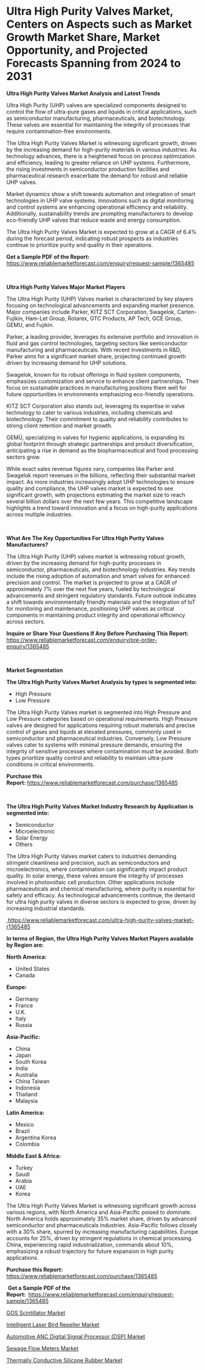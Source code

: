 <p><h1>Ultra High Purity Valves Market, Centers on Aspects such as Market Growth Market Share, Market Opportunity, and Projected Forecasts Spanning from 2024 to 2031</h1></p><p><strong>Ultra High Purity Valves Market Analysis and Latest Trends</strong></p>
<p><p>Ultra High Purity (UHP) valves are specialized components designed to control the flow of ultra-pure gases and liquids in critical applications, such as semiconductor manufacturing, pharmaceuticals, and biotechnology. These valves are essential for maintaining the integrity of processes that require contamination-free environments.</p><p>The Ultra High Purity Valves Market is witnessing significant growth, driven by the increasing demand for high-purity materials in various industries. As technology advances, there is a heightened focus on process optimization and efficiency, leading to greater reliance on UHP systems. Furthermore, the rising investments in semiconductor production facilities and pharmaceutical research exacerbate the demand for robust and reliable UHP valves.</p><p>Market dynamics show a shift towards automation and integration of smart technologies in UHP valve systems. Innovations such as digital monitoring and control systems are enhancing operational efficiency and reliability. Additionally, sustainability trends are prompting manufacturers to develop eco-friendly UHP valves that reduce waste and energy consumption. </p><p>The Ultra High Purity Valves Market is expected to grow at a CAGR of 6.4% during the forecast period, indicating robust prospects as industries continue to prioritize purity and quality in their operations.</p></p>
<p><strong>Get a Sample PDF of the Report:&nbsp;</strong> <a href="https://www.reliablemarketforecast.com/enquiry/request-sample/1365485?utm_campaign=1108&utm_medium=2&utm_source=Github&utm_content=ia&utm_term=06122024&utm_id=ultra-high-purity-valves">https://www.reliablemarketforecast.com/enquiry/request-sample/1365485</a></p>
<p>&nbsp;</p>
<p><strong>Ultra High Purity Valves Major Market Players</strong></p>
<p><p>The Ultra High Purity (UHP) Valves market is characterized by key players focusing on technological advancements and expanding market presence. Major companies include Parker, KITZ SCT Corporation, Swagelok, Carten-Fujikin, Ham-Let Group, Rotarex, GTC Products, AP Tech, GCE Group, GEMU, and Fujikin.</p><p>Parker, a leading provider, leverages its extensive portfolio and innovation in fluid and gas control technologies, targeting sectors like semiconductor manufacturing and pharmaceuticals. With recent investments in R&D, Parker aims for a significant market share, projecting continued growth driven by increasing demand for UHP solutions.</p><p>Swagelok, known for its robust offerings in fluid system components, emphasizes customization and service to enhance client partnerships. Their focus on sustainable practices in manufacturing positions them well for future opportunities in environments emphasizing eco-friendly operations.</p><p>KITZ SCT Corporation also stands out, leveraging its expertise in valve technology to cater to various industries, including chemicals and biotechnology. Their commitment to quality and reliability contributes to strong client retention and market growth.</p><p>GEMÜ, specializing in valves for hygienic applications, is expanding its global footprint through strategic partnerships and product diversification, anticipating a rise in demand as the biopharmaceutical and food processing sectors grow.</p><p>While exact sales revenue figures vary, companies like Parker and Swagelok report revenues in the billions, reflecting their substantial market impact. As more industries increasingly adopt UHP technologies to ensure quality and compliance, the UHP valves market is expected to see significant growth, with projections estimating the market size to reach several billion dollars over the next few years. This competitive landscape highlights a trend toward innovation and a focus on high-purity applications across multiple industries.</p></p>
<p>&nbsp;</p>
<p><strong>What Are The Key Opportunities For Ultra High Purity Valves Manufacturers?</strong></p>
<p><p>The Ultra High Purity (UHP) valves market is witnessing robust growth, driven by the increasing demand for high-purity processes in semiconductor, pharmaceuticals, and biotechnology industries. Key trends include the rising adoption of automation and smart valves for enhanced precision and control. The market is projected to grow at a CAGR of approximately 7% over the next five years, fueled by technological advancements and stringent regulatory standards. Future outlook indicates a shift towards environmentally friendly materials and the integration of IoT for monitoring and maintenance, positioning UHP valves as critical components in maintaining product integrity and operational efficiency across sectors.</p></p>
<p><strong>Inquire or Share Your Questions If Any Before Purchasing This Report:</strong> <a href="https://www.reliablemarketforecast.com/enquiry/pre-order-enquiry/1365485?utm_campaign=1108&utm_medium=2&utm_source=Github&utm_content=ia&utm_term=06122024&utm_id=ultra-high-purity-valves">https://www.reliablemarketforecast.com/enquiry/pre-order-enquiry/1365485</a></p>
<p>&nbsp;</p>
<p><strong>Market Segmentation</strong></p>
<p><strong>The Ultra High Purity Valves Market Analysis by types is segmented into:</strong></p>
<p><ul><li>High Pressure</li><li>Low Pressure</li></ul></p>
<p><p>The Ultra High Purity Valves market is segmented into High Pressure and Low Pressure categories based on operational requirements. High Pressure valves are designed for applications requiring robust materials and precise control of gases and liquids at elevated pressures, commonly used in semiconductor and pharmaceutical industries. Conversely, Low Pressure valves cater to systems with minimal pressure demands, ensuring the integrity of sensitive processes where contamination must be avoided. Both types prioritize quality control and reliability to maintain ultra-pure conditions in critical environments.</p></p>
<p><strong>Purchase this Report:&nbsp;</strong><a href="https://www.reliablemarketforecast.com/purchase/1365485?utm_campaign=1108&utm_medium=2&utm_source=Github&utm_content=ia&utm_term=06122024&utm_id=ultra-high-purity-valves">https://www.reliablemarketforecast.com/purchase/1365485</a></p>
<p>&nbsp;</p>
<p><strong>The Ultra High Purity Valves Market Industry Research by Application is segmented into:</strong></p>
<p><ul><li>Semiconductor</li><li>Microelectronic</li><li>Solar Energy</li><li>Others</li></ul></p>
<p><p>The Ultra High Purity Valves market caters to industries demanding stringent cleanliness and precision, such as semiconductors and microelectronics, where contamination can significantly impact product quality. In solar energy, these valves ensure the integrity of processes involved in photovoltaic cell production. Other applications include pharmaceuticals and chemical manufacturing, where purity is essential for safety and efficacy. As technological advancements continue, the demand for ultra high purity valves in diverse sectors is expected to grow, driven by increasing industrial standards.</p></p>
<p><a href="https://www.reliablemarketforecast.com/ultra-high-purity-valves-market-r1365485?utm_campaign=1108&utm_medium=2&utm_source=Github&utm_content=ia&utm_term=06122024&utm_id=ultra-high-purity-valves">&nbsp;https://www.reliablemarketforecast.com/ultra-high-purity-valves-market-r1365485</a></p>
<p><strong>In terms of Region, the Ultra High Purity Valves Market Players available by Region are:</strong></p>
<p>
    <p> <strong> North America: </strong>
        <ul>
            <li>United States</li>
            <li>Canada</li>
        </ul>
        </p> 
    <p> <strong> Europe: </strong>
        <ul>
            <li>Germany</li>
            <li>France</li>
            <li>U.K.</li>
            <li>Italy</li>
            <li>Russia</li>
        </ul>
        </p> 
    <p> <strong> Asia-Pacific: </strong>
        <ul>
            <li>China</li>
            <li>Japan</li>
            <li>South Korea</li>
            <li>India</li>
            <li>Australia</li>
            <li>China Taiwan</li>
            <li>Indonesia</li>
            <li>Thailand</li>
            <li>Malaysia</li>
        </ul>
        </p> 
    <p> <strong> Latin America: </strong>
        <ul>
            <li>Mexico</li>
            <li>Brazil</li>
            <li>Argentina Korea</li>
            <li>Colombia</li>
        </ul>
        </p> 
    <p> <strong> Middle East & Africa: </strong>
        <ul>
            <li>Turkey</li>
            <li>Saudi</li>
            <li>Arabia</li>
            <li>UAE</li>
            <li>Korea</li>
        </ul>
    </p>
    </p>
<p><p>The Ultra High Purity Valves Market is witnessing significant growth across various regions, with North America and Asia-Pacific poised to dominate. North America holds approximately 35% market share, driven by advanced semiconductor and pharmaceuticals industries. Asia-Pacific follows closely with a 30% share, spurred by increasing manufacturing capabilities. Europe accounts for 25%, driven by stringent regulations in chemical processing. China, experiencing rapid industrialization, commands about 10%, emphasizing a robust trajectory for future expansion in high purity applications.</p></p>
<p><strong>Purchase this Report: </strong><a href="https://www.reliablemarketforecast.com/purchase/1365485?utm_campaign=1108&utm_medium=2&utm_source=Github&utm_content=ia&utm_term=06122024&utm_id=ultra-high-purity-valves">https://www.reliablemarketforecast.com/purchase/1365485</a></p>
<p>&nbsp;<strong>Get a Sample PDF of the Report:&nbsp;&nbsp;</strong><a href="https://www.reliablemarketforecast.com/enquiry/request-sample/1365485?utm_campaign=1108&utm_medium=2&utm_source=Github&utm_content=ia&utm_term=06122024&utm_id=ultra-high-purity-valves">https://www.reliablemarketforecast.com/enquiry/request-sample/1365485</a></p>
<p><strong></strong></p>
<p><p><a href="https://github.com/CliffMedina6/Market-Research-Report-List-7/blob/main/gos-scintillator-market.md?utm_campaign=1108&utm_medium=2&utm_source=Github&utm_content=ia&utm_term=06122024&utm_id=ultra-high-purity-valves">GOS Scintillator Market</a></p><p><a href="https://issuu.com/reportprime-2/docs/intelligent-laser-bird-repeller-market-size-2030.p?utm_campaign=1108&utm_medium=2&utm_source=Github&utm_content=ia&utm_term=06122024&utm_id=ultra-high-purity-valves">Intelligent Laser Bird Repeller Market</a></p><p><a href="https://issuu.com/reportprime-2/docs/automotive-anc-digital-signal-processor-dsp-market?utm_campaign=1108&utm_medium=2&utm_source=Github&utm_content=ia&utm_term=06122024&utm_id=ultra-high-purity-valves">Automotive ANC Digital Signal Processor (DSP) Market</a></p><p><a href="https://www.linkedin.com/pulse/sewage-flow-meters-market-outlook-from-2024-2031-marketsize-4fune?utm_campaign=1108&utm_medium=2&utm_source=Github&utm_content=ia&utm_term=06122024&utm_id=ultra-high-purity-valves">Sewage Flow Meters Market</a></p><p><a href="https://www.linkedin.com/pulse/global-thermally-conductive-silicone-rubber-market-forecast-5ncaf?utm_campaign=1108&utm_medium=2&utm_source=Github&utm_content=ia&utm_term=06122024&utm_id=ultra-high-purity-valves">Thermally Conductive Silicone Rubber Market</a></p></p>